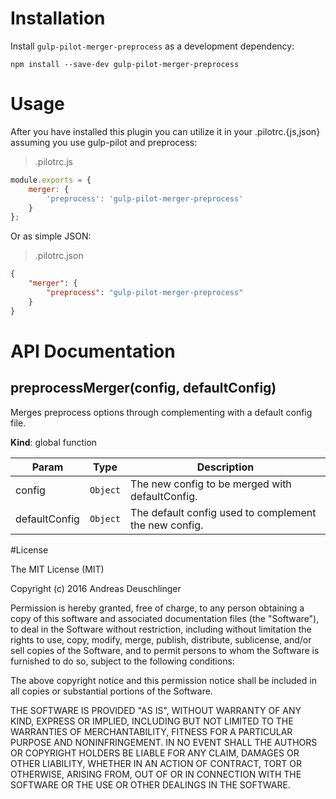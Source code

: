# Installation

Install `gulp-pilot-merger-preprocess` as a development dependency:

```shell
npm install --save-dev gulp-pilot-merger-preprocess
```

# Usage

After you have installed this plugin you can utilize it in your .pilotrc.{js,json} assuming you use gulp-pilot and preprocess:

> .pilotrc.js

````javascript
module.exports = {
    merger: {
        'preprocess': 'gulp-pilot-merger-preprocess'
    }
};
````

Or as simple JSON:

> .pilotrc.json

````JSON
{
    "merger": {
        "preprocess": "gulp-pilot-merger-preprocess"
    }
}
````

# API Documentation

<a name="preprocessMerger"></a>
## preprocessMerger(config, defaultConfig)
Merges preprocess options through complementing with a default config file.

**Kind**: global function  

| Param | Type | Description |
| --- | --- | --- |
| config | <code>Object</code> | The new config to be merged with defaultConfig. |
| defaultConfig | <code>Object</code> | The default config used to complement the new config. |


#License

The MIT License (MIT)

Copyright (c) 2016 Andreas Deuschlinger

Permission is hereby granted, free of charge, to any person obtaining a copy
of this software and associated documentation files (the &quot;Software&quot;), to deal
in the Software without restriction, including without limitation the rights
to use, copy, modify, merge, publish, distribute, sublicense, and/or sell
copies of the Software, and to permit persons to whom the Software is
furnished to do so, subject to the following conditions:

The above copyright notice and this permission notice shall be included in all
copies or substantial portions of the Software.

THE SOFTWARE IS PROVIDED &quot;AS IS&quot;, WITHOUT WARRANTY OF ANY KIND, EXPRESS OR
IMPLIED, INCLUDING BUT NOT LIMITED TO THE WARRANTIES OF MERCHANTABILITY,
FITNESS FOR A PARTICULAR PURPOSE AND NONINFRINGEMENT. IN NO EVENT SHALL THE
AUTHORS OR COPYRIGHT HOLDERS BE LIABLE FOR ANY CLAIM, DAMAGES OR OTHER
LIABILITY, WHETHER IN AN ACTION OF CONTRACT, TORT OR OTHERWISE, ARISING FROM,
OUT OF OR IN CONNECTION WITH THE SOFTWARE OR THE USE OR OTHER DEALINGS IN THE
SOFTWARE.
